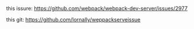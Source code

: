 this issure: https://github.com/webpack/webpack-dev-server/issues/2977

this git: https://github.com/lornally/weppackserveissue